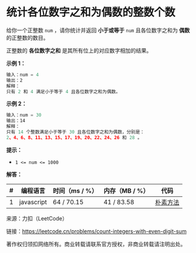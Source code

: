 # 统计各位数字之和为偶数的整数个数

给你一个正整数 `num` ，请你统计并返回 **小于或等于** `num` 且各位数字之和为 **偶数** 的正整数的数目。

正整数的 **各位数字之和** 是其所有位上的对应数字相加的结果。

**示例 1：**

``` javascript
输入：num = 4
输出：2
解释：
只有 2 和 4 满足小于等于 4 且各位数字之和为偶数。
```

**示例 2：**

``` javascript
输入：num = 30
输出：14
解释：
只有 14 个整数满足小于等于 30 且各位数字之和为偶数，分别是：
2、4、6、8、11、13、15、17、19、20、22、24、26 和 28 。
```

**提示：**

- `1 <= num <= 1000`

**解答：**

**#**|**编程语言**|**时间（ms / %）**|**内存（MB / %）**|**代码**
--|--|--|--|--
1|javascript|64 / 70.15|41 / 83.58|[朴素方法](./javascript/ac_v1.js)

来源：力扣（LeetCode）

链接：https://leetcode.cn/problems/count-integers-with-even-digit-sum

著作权归领扣网络所有。商业转载请联系官方授权，非商业转载请注明出处。

